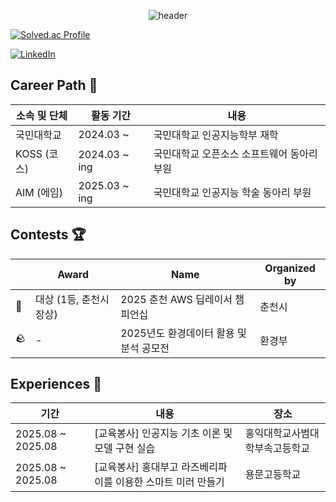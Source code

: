 <div align="center">

  ![header](https://capsule-render.vercel.app/api?type=venom&color=B3EDE2&height=200&section=header&text=Yeomin's%20Github&fontSize=60&fontColor=7C553C)
</div>


[![Solved.ac Profile](http://mazassumnida.wtf/api/v2/generate_badge?boj=yeomin100)](https://solved.ac/yeomin100/)

[![LinkedIn](https://img.shields.io/badge/LinkedIn-0A66C2?style=for-the-badge&logo=linkedin&logoColor=white)](https://www.linkedin.com/in/원준-이-099ba733a/)


## Career Path 🐾 
|소속 및 단체|활동 기간|내용|
|---|---|---|
|국민대학교|2024.03 ~|국민대학교 인공지능학부 재학|
|KOSS (코스)|2024.03 ~ ing|국민대학교 오픈소스 소프트웨어 동아리 부원|
|AIM (에임)|2025.03 ~ ing|국민대학교 인공지능 학술 동아리 부원|



## Contests 🏆 
|  | Award       | Name                                            | Organized by     |
|------------|----------------|-----------------------------------------------------|------------------------|
|🥇| 대상 (1등, 춘천시장상) | 2025 춘천 AWS 딥레이서 챔피언십 | 춘천시 |
|🪨| - | 2025년도 환경데이터 활용 및 분석 공모전 | 환경부 |



## Experiences 🎈
| 기간 | 내용 | 장소 |
| --- | --- | --- |
| 2025.08 ~ 2025.08 | [교육봉사] 인공지능 기초 이론 및 모델 구현 실습 | 홍익대학교사범대학부속고등학교 |
| 2025.08 ~ 2025.08 | [교육봉사] 홍대부고 라즈베리파이를 이용한 스마트 미러 만들기 | 용문고등학교 |




<!--
**baekyeomin/baekyeomin** is a ✨ _special_ ✨ repository because its `README.md` (this file) appears on your GitHub profile.

Here are some ideas to get you started:

- 🔭 I’m currently working on ...
- 🌱 I’m currently learning ...
- 👯 I’m looking to collaborate on ...
- 🤔 I’m looking for help with ...
- 💬 Ask me about ...
- 📫 How to reach me: ...
- 😄 Pronouns: ...
- ⚡ Fun fact: ...
-->
